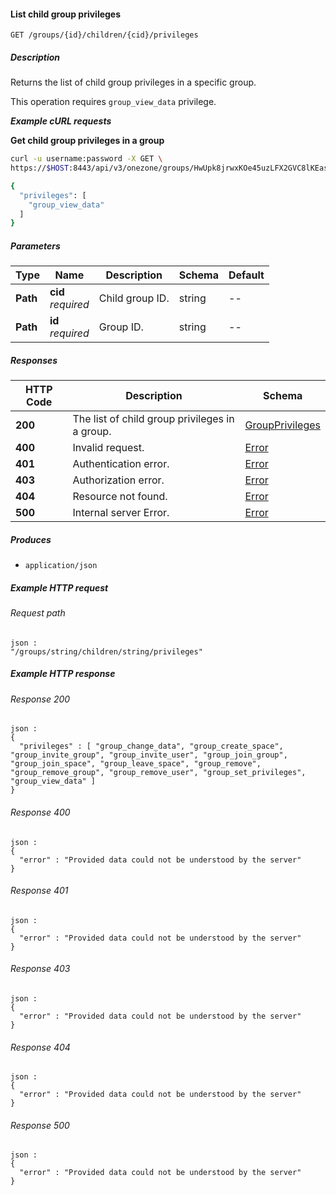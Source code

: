 
<a name="list_child_group_privileges"></a>
#### List child group privileges
```
GET /groups/{id}/children/{cid}/privileges
```


##### Description
Returns the list of child group privileges in a specific group.

This operation requires `group_view_data` privilege.

***Example cURL requests***

**Get child group privileges in a group**
```bash
curl -u username:password -X GET \
https://$HOST:8443/api/v3/onezone/groups/HwUpk8jrwxKOe45uzLFX2GVC8lKEasj4q253sptVqF8/children/FX2GVC8lKEasj4q253sptVqF8HwUpk8jrwxKOe45uzL/privileges

{
  "privileges": [
    "group_view_data"
  ]
}
```


##### Parameters

|Type|Name|Description|Schema|Default|
|---|---|---|---|---|
|**Path**|**cid**  <br>*required*|Child group ID.|string|--|
|**Path**|**id**  <br>*required*|Group ID.|string|--|


##### Responses

|HTTP Code|Description|Schema|
|---|---|---|
|**200**|The list of child group privileges in a group.|[GroupPrivileges](../definitions/GroupPrivileges.md#groupprivileges)|
|**400**|Invalid request.|[Error](../definitions/Error.md#error)|
|**401**|Authentication error.|[Error](../definitions/Error.md#error)|
|**403**|Authorization error.|[Error](../definitions/Error.md#error)|
|**404**|Resource not found.|[Error](../definitions/Error.md#error)|
|**500**|Internal server Error.|[Error](../definitions/Error.md#error)|


##### Produces

* `application/json`


##### Example HTTP request

###### Request path
```
json :
"/groups/string/children/string/privileges"
```


##### Example HTTP response

###### Response 200
```
json :
{
  "privileges" : [ "group_change_data", "group_create_space", "group_invite_group", "group_invite_user", "group_join_group", "group_join_space", "group_leave_space", "group_remove", "group_remove_group", "group_remove_user", "group_set_privileges", "group_view_data" ]
}
```


###### Response 400
```
json :
{
  "error" : "Provided data could not be understood by the server"
}
```


###### Response 401
```
json :
{
  "error" : "Provided data could not be understood by the server"
}
```


###### Response 403
```
json :
{
  "error" : "Provided data could not be understood by the server"
}
```


###### Response 404
```
json :
{
  "error" : "Provided data could not be understood by the server"
}
```


###### Response 500
```
json :
{
  "error" : "Provided data could not be understood by the server"
}
```



